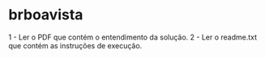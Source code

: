 # brboavista

1 - Ler o PDF que contém o entendimento da solução.
2 - Ler o readme.txt que contém as instruções de execução.
